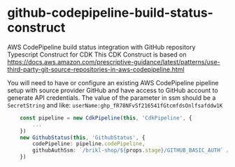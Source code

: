 # github-codepipeline-build-status-construct

AWS CodePipeline build status integration with GitHub repository Typescript Construct for CDK
This CDK Construct is based on https://docs.aws.amazon.com/prescriptive-guidance/latest/patterns/use-third-party-git-source-repositories-in-aws-codepipeline.html

You will need to have or configure an existing AWS CodePipeline pipeline setup with source provider GitHub and have access to GitHub account to generate API credentials.
The value of the parameter in ssm should be a `SecretString` and like: `userName:ghp_fR78NFvSf216541fGtcmfdsOnlfsafddw1K`

```Typescript
    const pipeline = new CdkPipeline(this, 'CdkPipeline', {
        ...
    })
    new GithubStatus(this, 'GithubStatus', {
        codePipeline: pipeline.codePipeline,
        githubAuthSsm: `/brikl-shop/${props.stage}/GITHUB_BASIC_AUTH` // `userName:ghp_fR78NFvSf216541fGtcmfdsOnlfsafddw1K`
    })
```
